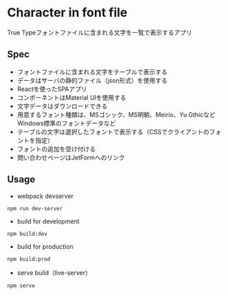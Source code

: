 # Character in font file

True Typeフォントファイルに含まれる文字を一覧で表示するアプリ

## Spec

- フォントファイルに含まれる文字をテーブルで表示する
- データはサーバの静的ファイル（json形式）を使用する
- Reactを使ったSPAアプリ
- コンポーネントはMaterial UIを使用する
- 文字データはダウンロードできる
- 用意するフォント種類は、MSゴシック、MS明朝、Meirio、Yu GthicなどWindows標準のフォントデータなど
- テーブルの文字は選択したフォントで表示する（CSSでクライアントのフォントを指定）
- フォントの追加を受け付ける
- 問い合わせページはJetFormへのリンク

## Usage

- webpack devserver
```
npm run dev-server
```

- build for development
```
npm build:dev
```

- build for production
```
npm build:prod
```

- serve build（live-server）
```
npm serve
```
